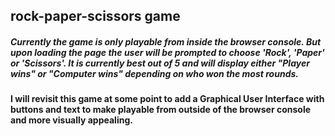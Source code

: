 ## rock-paper-scissors game

##### Currently the game is only playable from inside the browser console. But upon loading the page the user will be prompted to choose 'Rock', 'Paper' or 'Scissors'. It is currently best out of 5 and will display either "Player wins" or "Computer wins" depending on who won the most rounds.

#### I will revisit this game at some point to add a Graphical User Interface with buttons and text to make playable from outside of the browser console and more visually appealing.